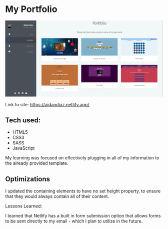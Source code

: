 # My Portfolio

![alt text](images/portfolioThumbnail.png)

Link to site: https://aidandiaz.netlify.app/

## Tech used: 
- HTML5
- CSS3
- SASS
- JavaScript

My learning was focused on effectively plugging in all of my information to the already provided template.

## Optimizations

I updated the containing elements to have no set height property, to ensure that they would always contain all of their content.

Lessons Learned:

I learned that Netlify has a built in form submission option that allows forms to be sent directly to my email - which I plan to utilize in the future. 

